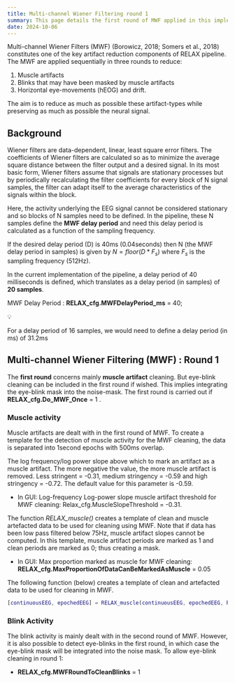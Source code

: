 ```yaml
---
title: Multi-channel Wiener Filtering round 1
summary: This page details the first round of MWF applied in this implementation of the RELAX pipeline.
date: 2024-10-06
---
```


Multi-channel Wiener Filters (MWF) (Borowicz, 2018; Somers et al., 2018) constitutes one of the key artifact reduction components of RELAX pipeline. The MWF are applied sequentially in three rounds to reduce:

1. Muscle artifacts
2. Blinks that may have been masked by muscle artifacts
3. Horizontal eye-movements (hEOG) and drift.

The aim is to reduce as much as possible these artifact-types while preserving as much as possible the neural signal. 

## Background

Wiener filters are data-dependent, linear, least square error filters. The coefficients of Wiener filters are calculated so as to minimize the average square distance between the filter output and a desired signal. In its most basic form, Wiener filters assume that signals are stationary processes but by periodically recalculating the filter coefficients for every block of N signal samples, the filter can adapt itself to the average characteristics of the signals within the block. 

Here, the activity underlying the EEG signal cannot be considered stationary and so blocks of N samples need to be defined. In the pipeline, these N samples define the **MWF delay period** and need this delay period is calculated as a function of the sampling frequency. 

If the desired delay period (D) is 40ms (0.04seconds) then N (the MWF delay period in samples) is given by $N = floor(D*F_s)$ where $F_s$ is the sampling frequency (512Hz).

In the current implementation of the pipeline, a delay period of 40 milliseconds is defined, which translates as a delay period (in samples) of **20 samples**.

MWF Delay Period : **RELAX_cfg.MWFDelayPeriod_ms** = 40;

<aside>
💡

For a delay period of 16 samples, we would need to define a delay period (in ms) of 31.2ms

</aside>

## Multi-channel Wiener Filtering (MWF) : Round 1

The **first round** concerns mainly **muscle artifact** cleaning. But eye-blink cleaning can be included in the first round if wished. This implies integrating the eye-blink mask into the noise-mask. The first round is carried out if **RELAX_cfg.Do_MWF_Once** = 1 .

### Muscle activity

Muscle artifacts are dealt with in the first round of MWF. To create a template for the detection of muscle activity for the MWF cleaning, the data is separated into 1second epochs with 500ms overlap.

The log frequency/log power slope above which to mark an artifact as a muscle artifact. The more negative the value, the more muscle artifact is removed. Less stringent = -0.31, medium stringency = -0.59 and high stringency = -0.72. The default value for this parameter is -0.59. 

- In GUI: Log-frequency Log-power slope muscle artifact threshold for MWF cleaning: Relax_cfg.MuscleSlopeThreshold = -0.31.

The function *RELAX_muscle()* creates a template of clean and muscle artefacted data to be used for cleaning using MWF.  Note that if data has been low pass filtered below 75Hz, muscle artifact slopes cannot be computed. In this template, muscle artifact periods are marked as 1 and clean periods are marked as 0; thus creating a mask. 

- In GUI: Max proportion marked as muscle for MWF cleaning: **RELAX_cfg.MaxProportionOfDataCanBeMarkedAsMuscle** = 0.05

The following function (below) creates a template of clean and artefacted data to be used for cleaning in MWF.

```matlab
[continuousEEG, epochedEEG] = RELAX_muscle(continuousEEG, epochedEEG, RELAX_cfg)
```

### Blink Activity

The blink activity is mainly dealt with in the second round of MWF. However, it is also possible to detect eye-blinks in the first round, in which case the eye-blink mask will be integrated into the noise mask. To allow eye-blink cleaning in round 1:

- **RELAX_cfg.MWFRoundToCleanBlinks** = 1